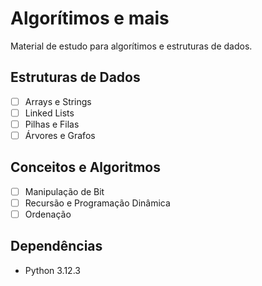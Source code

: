 # Algorítimos e mais

Material de estudo para algorítimos e estruturas de dados.

## Estruturas de Dados

- [ ] Arrays e Strings
- [ ] Linked Lists
- [ ] Pilhas e Filas
- [ ] Árvores e Grafos

## Conceitos e Algoritmos

- [ ] Manipulação de Bit
- [ ] Recursão e Programação Dinâmica
- [ ] Ordenação

## Dependências

- Python 3.12.3

